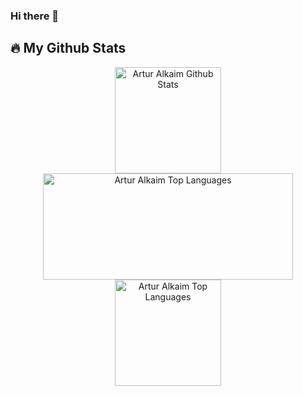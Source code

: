 ### Hi there 👋

<!--
**arturalkaim/arturalkaim** is a ✨ _special_ ✨ repository because its `README.md` (this file) appears on your GitHub profile.

Here are some ideas to get you started:

- 🔭 I’m currently working on ...
- 🌱 I’m currently learning ...
- 👯 I’m looking to collaborate on ...
- 🤔 I’m looking for help with ...
- 💬 Ask me about ...
- 📫 How to reach me: ...
- 😄 Pronouns: ...
- ⚡ Fun fact: ...
-->


## 🔥  My Github Stats

<p align="center">
<a href="https://github.com/arturalkaim">
<img alt="Artur Alkaim Github Stats" src="https://github-readme-stats.vercel.app/api?username=arturalkaim&theme=merko&hide_border=true&count_private=true&include_all_commits=true" height="170px"/>
</a>
<a href="https://github.com/arturalkaim">
<img alt="Artur Alkaim Top Languages" src="https://github-readme-stats.vercel.app/api/top-langs/?username=arturalkaim&langs_count=8&&hide=html&layout=compact&theme=merko&hide_border=true" height="170px" width=400/>
</a>
<a href="https://github.com/arturalkaim">
<img alt="Artur Alkaim Top Languages" src="https://github-readme-streak-stats.herokuapp.com?user=arturalkaim&theme=merko&hide_border=true" height="170px"/>
</a>
<br/>
<br/>

<br/>

</p>
